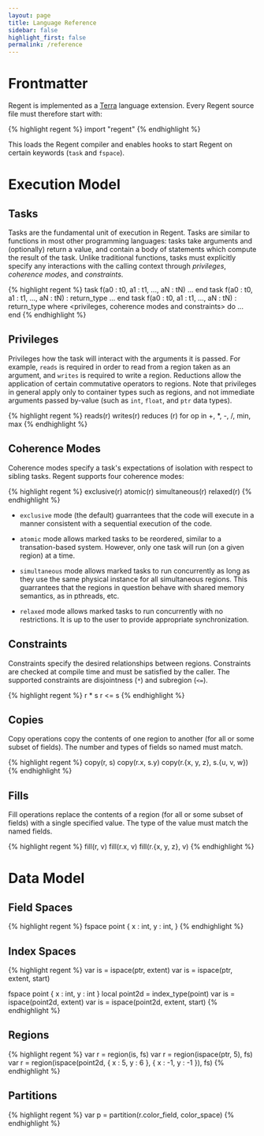 ```yaml
---
layout: page
title: Language Reference
sidebar: false
highlight_first: false
permalink: /reference
---
```


# Frontmatter

Regent is implemented as a [Terra](http://terralang.org) language
extension. Every Regent source file must therefore start with:

{% highlight regent %}
import "regent"
{% endhighlight %}

This loads the Regent compiler and enables hooks to start Regent on
certain keywords (`task` and `fspace`).

# Execution Model

## Tasks

Tasks are the fundamental unit of execution in Regent. Tasks are
similar to functions in most other programming languages: tasks take
arguments and (optionally) return a value, and contain a body of
statements which compute the result of the task. Unlike traditional
functions, tasks must explicitly specify any interactions with the
calling context through *privileges*, *coherence modes*, and
*constraints*.

{% highlight regent %}
task f(a0 : t0, a1 : t1, ..., aN : tN)
  ...
end
task f(a0 : t0, a1 : t1, ..., aN : tN) : return_type
  ...
end
task f(a0 : t0, a1 : t1, ..., aN : tN) : return_type
where <privileges, coherence modes and constraints> do
  ...
end
{% endhighlight %}

## Privileges

Privileges how the task will interact with the arguments it is
passed. For example, `reads` is required in order to read from a
region taken as an argument, and `writes` is required to write a
region. Reductions allow the application of certain commutative
operators to regions. Note that privileges in general apply only to
container types such as regions, and not immediate arguments passed
by-value (such as `int`, `float`, and `ptr` data types).

{% highlight regent %}
reads(r)
writes(r)
reduces <op>(r) for op in +, *, -, /, min, max
{% endhighlight %}

## Coherence Modes

Coherence modes specify a task's expectations of isolation with
respect to sibling tasks. Regent supports four coherence modes:

{% highlight regent %}
exclusive(r)
atomic(r)
simultaneous(r)
relaxed(r)
{% endhighlight %}

  * `exclusive` mode (the default) guarrantees that the code will
    execute in a manner consistent with a sequential execution of the
    code.

  * `atomic` mode allows marked tasks to be reordered, similar to a
    transation-based system. However, only one task will run (on a
    given region) at a time.

  * `simultaneous` mode allows marked tasks to run concurrently as
    long as they use the same physical instance for all simultaneous
    regions. This guarrantees that the regions in question behave with
    shared memory semantics, as in pthreads, etc.

  * `relaxed` mode allows marked tasks to run concurrently with no
    restrictions. It is up to the user to provide appropriate
    synchronization.

## Constraints

Constraints specify the desired relationships between
regions. Constraints are checked at compile time and must be satisfied
by the caller. The supported constraints are disjointness (`*`) and
subregion (`<=`).

{% highlight regent %}
r * s
r <= s
{% endhighlight %}

## Copies

Copy operations copy the contents of one region to another (for all or
some subset of fields). The number and types of fields so named must
match.

{% highlight regent %}
copy(r, s)
copy(r.x, s.y)
copy(r.{x, y, z}, s.{u, v, w})
{% endhighlight %}

## Fills

Fill operations replace the contents of a region (for all or some
subset of fields) with a single specified value. The type of the value
must match the named fields.

{% highlight regent %}
fill(r, v)
fill(r.x, v)
fill(r.{x, y, z}, v)
{% endhighlight %}

# Data Model

## Field Spaces

{% highlight regent %}
fspace point {
  x : int,
  y : int,
}
{% endhighlight %}

## Index Spaces

{% highlight regent %}
var is = ispace(ptr, extent)
var is = ispace(ptr, extent, start)

fspace point { x : int, y : int }
local point2d = index_type(point)
var is = ispace(point2d, extent)
var is = ispace(point2d, extent, start)
{% endhighlight %}

## Regions

{% highlight regent %}
var r = region(is, fs)
var r = region(ispace(ptr, 5), fs)
var r = region(ispace(point2d, { x : 5, y : 6 }, { x : -1, y : -1 }), fs)
{% endhighlight %}

## Partitions

{% highlight regent %}
var p = partition(r.color_field, color_space)
{% endhighlight %}
